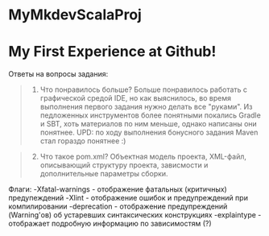 # MyMkdevScalaProj
# My First Experience at Github!

Ответы на вопросы задания:
>1. Что понравилось больше?
Больше понравилось работать с графической средой IDE, но как выяснилось, во время выполнения первого задания нужно делать все "руками". Из педложенных инструментов более понятными покались Gradle и SBT, хоть материалов по ним меньше, однако написаны они понятнее. UPD: по ходу выполнения бонусного задания Maven стал гораздо понятнее :) 

>2. Что такое pom.xml?
Объектная модель проекта, XML-файл, описывающий структуру проекта, зависмости и дополнительные параметры сборки.

Флаги:
-Xfatal-warnings - отображение фатальных (критичных) предупеждений
-Xlint - отображение ошибок и предупреждений при компилировании
-deprecation - отображение предупреждений (Warning'ов) об устаревших синтаксических конструкциях
-explaintype - отображает подробную информацию по зависимостям (?)
